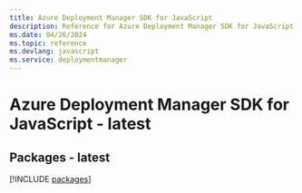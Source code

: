 ```yaml
---
title: Azure Deployment Manager SDK for JavaScript
description: Reference for Azure Deployment Manager SDK for JavaScript
ms.date: 04/26/2024
ms.topic: reference
ms.devlang: javascript
ms.service: deploymentmanager
---
```

# Azure Deployment Manager SDK for JavaScript - latest
## Packages - latest
[!INCLUDE [packages](deployment-manager-index.md)]